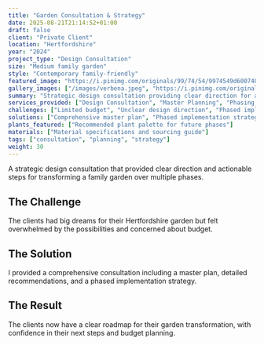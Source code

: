 ```yaml
---
title: "Garden Consultation & Strategy"
date: 2025-08-21T21:14:52+01:00
draft: false
client: "Private Client"
location: "Hertfordshire"
year: "2024"
project_type: "Design Consultation"
size: "Medium family garden"
style: "Contemporary family-friendly"
featured_image: "https://i.pinimg.com/originals/99/74/54/9974549d60074081c93a32ab6279ba18.png"
gallery_images: ["/images/verbena.jpeg", "https://i.pinimg.com/originals/99/74/54/9974549d60074081c93a32ab6279ba18.png"]
summary: "Strategic design consultation providing clear direction for a phased garden transformation."
services_provided: ["Design Consultation", "Master Planning", "Phasing Strategy"]
challenges: ["Limited budget", "Unclear design direction", "Phased implementation needed"]
solutions: ["Comprehensive master plan", "Phased implementation strategy", "Priority recommendations"]
plants_featured: ["Recommended plant palette for future phases"]
materials: ["Material specifications and sourcing guide"]
tags: ["consultation", "planning", "strategy"]
weight: 30
---
```


A strategic design consultation that provided clear direction and actionable steps for transforming a family garden over multiple phases.

## The Challenge

The clients had big dreams for their Hertfordshire garden but felt overwhelmed by the possibilities and concerned about budget.

## The Solution

I provided a comprehensive consultation including a master plan, detailed recommendations, and a phased implementation strategy.

## The Result

The clients now have a clear roadmap for their garden transformation, with confidence in their next steps and budget planning.
